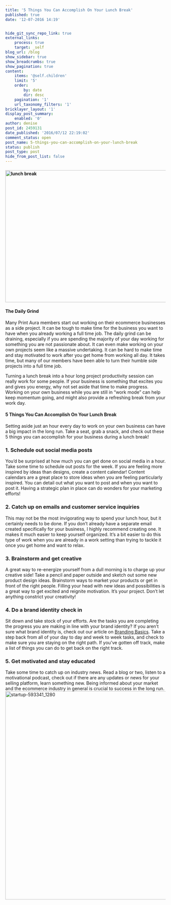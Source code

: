 ```yaml
---
title: '5 Things You Can Accomplish On Your Lunch Break'
published: true
date: '12-07-2016 14:19'


hide_git_sync_repo_link: true
external_links:
    process: true
    target: _self
blog_url: /blog
show_sidebar: true
show_breadcrumbs: true
show_pagination: true
content:
    items: '@self.children'
    limit: '5'
    order:
        by: date
        dir: desc
    pagination: '1'
    url_taxonomy_filters: '1'
bricklayer_layout: '1'
display_post_summary:
    enabled: '0'
author: denise
post_id: 2459131
date_published: '2016/07/12 22:19:02'
comment_status: open
post_name: 5-things-you-can-accomplish-on-your-lunch-break
status: publish
post_type: post
hide_from_post_list: false
---
```


<h4><img class="alignnone size-large wp-image-2459423" src="https://printaura.com/wp-content/uploads/2016/07/lunch-break-blog-banner-1024x433.jpg" alt="lunch break" width="980" height="414" /></h4>
<h4>The Daily Grind</h4>
Many Print Aura members start out working on their ecommerce businesses as a side project. It can be tough to make time for the business you want to have when you already working a full time job. The daily grind can be draining, especially if you are spending the majority of your day working for something you are not passionate about. It can even make working on your own projects seem like a massive undertaking. It can be hard to make time and stay motivated to work after you get home from working all day. It takes time, but many of our members have been able to turn their humble side projects into a full time job.

Turning a lunch break into a hour long project productivity session can really work for some people. If your business is something that excites you and gives you energy, why not set aside that time to make progress. Working on your own business while you are still in “work mode” can help keep momentum going, and might also provide a refreshing break from your work day.
<h4>5 Things You Can Accomplish On Your Lunch Break</h4>
Setting aside just an hour every day to work on your own business can have a big impact in the long run. Take a seat, grab a snack, and check out these 5 things you can accomplish for your business during a lunch break!
<h3>1. Schedule out social media posts</h3>
You’d be surprised at how much you can get done on social media in a hour. Take some time to schedule out posts for the week. If you are feeling more inspired by ideas than designs, create a content calendar! Content calendars are a great place to store ideas when you are feeling particularly inspired. You can detail out what you want to post and when you want to post it. Having a strategic plan in place can do wonders for your marketing efforts!
<h3>2. Catch up on emails and customer service inquiries</h3>
This may not be the most invigorating way to spend your lunch hour, but it certainly needs to be done. If you don’t already have a separate email created specifically for your business, I highly recommend creating one. It makes it much easier to keep yourself organized. It’s a bit easier to do this type of work when you are already in a work setting than trying to tackle it once you get home and want to relax.
<h3>3. Brainstorm and get creative</h3>
A great way to re-energize yourself from a dull morning is to charge up your creative side! Take a pencil and paper outside and sketch out some new product design ideas. Brainstorm ways to market your products or get in front of the right people. Filling your head with new ideas and possibilities is a great way to get excited and reignite motivation. It’s your project. Don’t let anything constrict your creativity!
<h3>4. Do a brand identity check in</h3>
Sit down and take stock of your efforts. Are the tasks you are completing the progress you are making in line with your brand identity? If you aren’t sure what brand identity is, check out our article on <a href="https://printaura.com/brandingbasics" target="_blank">Branding Basics</a>. Take a step back from all of your day to day and week to week tasks, and check to make sure you are staying on the right path. If you’ve gotten off track, make a list of things you can do to get back on the right track.
<h3>5. Get motivated and stay educated</h3>
Take some time to catch up on industry news. Read a blog or two, listen to a motivational podcast, check out if there are any updates or news for your selling platform, learn something new. Being informed about your market and the ecommerce industry in general is crucial to success in the long run.

<img src="https://printaura.com/wp-content/uploads/2016/07/startup-593341_1280-1024x682.jpg" alt="startup-593341_1280" width="980" height="653" class="alignnone size-large wp-image-8970378" />

<span style="border-radius: 2px; text-indent: 20px; width: auto; padding: 0px 4px 0px 0px; text-align: center; font: bold 11px/20px 'Helvetica Neue',Helvetica,sans-serif; color: #ffffff; background: #bd081c  no-repeat scroll 3px 50% / 14px 14px; position: absolute; opacity: 0.85; z-index: 8675309; display: none; cursor: pointer; top: 40px; left: 20px;">Save</span>